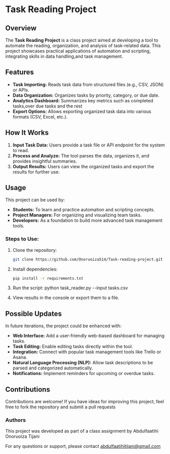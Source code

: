 # Task Reading Project

## Overview
The **Task Reading Project** is a class project aimed at developing a tool to automate the reading, organization, and analysis of task-related data. This project showcases practical applications of automation and scripting, integrating skills in data handling,and task management.

## Features
- **Task Importing:** Reads task data from structured files (e.g., CSV, JSON) or APIs.
- **Data Organization:** Organizes tasks by priority, category, or due date.
- **Analytics Dashboard:** Summarizes key metrics such as completed tasks,over due tasks and the rest
- **Export Options:** Allows exporting organized task data into various formats (CSV, Excel, etc.).

## How It Works
1. **Input Task Data:** Users provide a task file or API endpoint for the system to read.
2. **Process and Analyze:** The tool parses the data, organizes it, and provides insightful summaries.
3. **Output Results:** Users can view the organized tasks and export the results for further use.

## Usage
This project can be used by:
- **Students:** To learn and practice automation and scripting concepts.
- **Project Managers:** For organizing and visualizing team tasks.
- **Developers:** As a foundation to build more advanced task management tools.

### Steps to Use:
1. Clone the repository:
   ```bash
   git clone https://github.com/Onoruoiza514/Task-reading-project.git
   ```
2. Install dependencies:
   ```bash
   pip install -r requirements.txt
   ```
3. Run the script:
   python task_reader.py --input tasks.csv
   
4. View results in the console or export them to a file.

## Possible Updates
In future iterations, the project could be enhanced with:
- **Web Interface:** Add a user-friendly web-based dashboard for managing tasks.
- **Task Editing:** Enable editing tasks directly within the tool.
- **Integration:** Connect with popular task management tools like Trello or Asana.
- **Natural Language Processing (NLP):** Allow task descriptions to be parsed and categorized automatically.
- **Notifications:** Implement reminders for upcoming or overdue tasks.

## Contributions
Contributions are welcome! If you have ideas for improving this project, feel free to fork the repository and submit a pull requests

### Authors
This project was developed as part of a class assignment by Abdulfaatihi Onoruoiza Tijani 

For any questions or support, please contact abdulfaatihitijani@gmail.com
